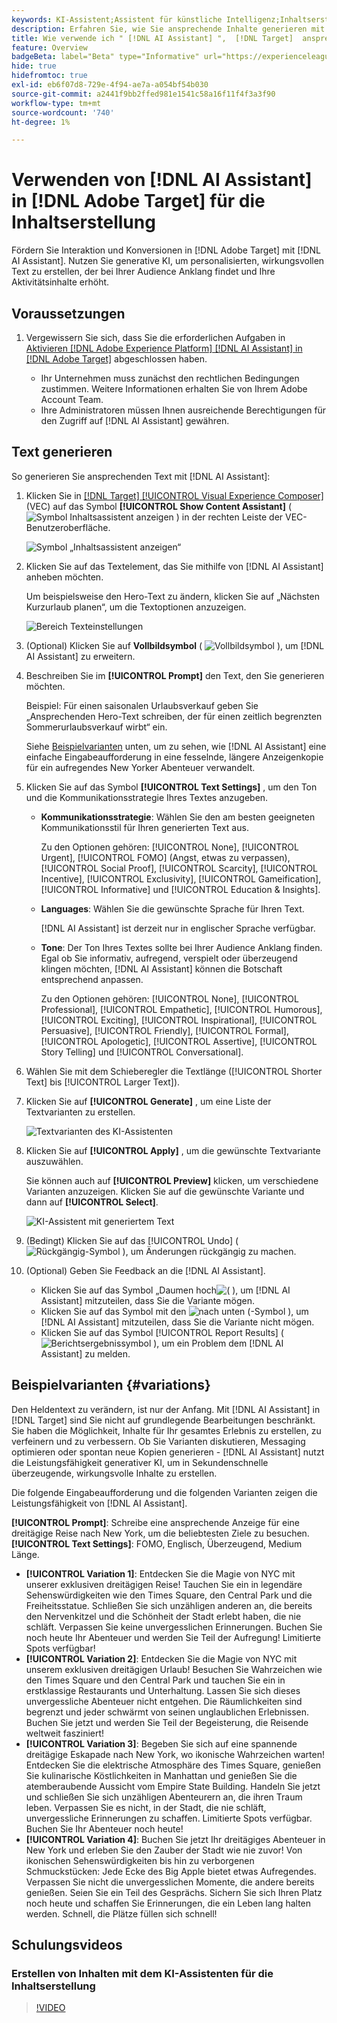 ```yaml
---
keywords: KI-Assistent;Assistent für künstliche Intelligenz;Inhaltserstellung;Inhaltsbeschleuniger;Inhaltserstellung;Inhalt generieren
description: Erfahren Sie, wie Sie ansprechende Inhalte generieren mit [!DNL AI Assistant].
title: Wie verwende ich " [!DNL AI Assistant] ",  [!DNL Target]  ansprechenden Inhalt zu generieren?
feature: Overview
badgeBeta: label="Beta" type="Informative" url="https://experienceleague.adobe.com/docs/target/using/introduction/intro.html?lang=de#beta newtab=true" tooltip="Was sind Beta-Funktionen in  [!DNL Adobe Target]?"
hide: true
hidefromtoc: true
exl-id: eb6f07d8-729e-4f94-ae7a-a054bf54b030
source-git-commit: a2441f9bb2ffed981e1541c58a16f11f4f3a3f90
workflow-type: tm+mt
source-wordcount: '740'
ht-degree: 1%

---
```


# Verwenden von [!DNL AI Assistant] in [!DNL Adobe Target] für die Inhaltserstellung

Fördern Sie Interaktion und Konversionen in [!DNL Adobe Target] mit [!DNL AI Assistant]. Nutzen Sie generative KI, um personalisierten, wirkungsvollen Text zu erstellen, der bei Ihrer Audience Anklang findet und Ihre Aktivitätsinhalte erhöht.

## Voraussetzungen 

1. Vergewissern Sie sich, dass Sie die erforderlichen Aufgaben in [Aktivieren [!DNL Adobe Experience Platform] [!DNL AI Assistant] in  [!DNL Adobe Target]](/help/main/c-intro/enabling-ai-assistant.md) abgeschlossen haben.

   * Ihr Unternehmen muss zunächst den rechtlichen Bedingungen zustimmen. Weitere Informationen erhalten Sie von Ihrem Adobe Account Team.
   * Ihre Administratoren müssen Ihnen ausreichende Berechtigungen für den Zugriff auf [!DNL AI Assistant] gewähren.

## Text generieren

So generieren Sie ansprechenden Text mit [!DNL AI Assistant]:

1. Klicken Sie in [[!DNL Target] [!UICONTROL Visual Experience Composer]](/help/main/c-experiences/c-visual-experience-composer/viztarget-options.md) (VEC) auf das Symbol **[!UICONTROL Show Content Assistant]** ( ![Symbol Inhaltsassistent anzeigen](/help/main/assets/icons/MagicWand.svg) ) in der rechten Leiste der VEC-Benutzeroberfläche.

   ![Symbol „Inhaltsassistent anzeigen“](/help/main/c-intro/assets/ai-assistant-conntet-generation-icon.png)

1. Klicken Sie auf das Textelement, das Sie mithilfe von [!DNL AI Assistant] anheben möchten.

   Um beispielsweise den Hero-Text zu ändern, klicken Sie auf „Nächsten Kurzurlaub planen“, um die Textoptionen anzuzeigen.

   ![Bereich Texteinstellungen](/help/main/c-intro/assets/ai-text-settings.png)

1. (Optional) Klicken Sie auf **Vollbildsymbol** ( ![Vollbildsymbol](/help/main/assets/icons/FullScreen.svg) ), um [!DNL AI Assistant] zu erweitern.

1. Beschreiben Sie im **[!UICONTROL Prompt]** den Text, den Sie generieren möchten.

   Beispiel: Für einen saisonalen Urlaubsverkauf geben Sie „Ansprechenden Hero-Text schreiben, der für einen zeitlich begrenzten Sommerurlaubsverkauf wirbt“ ein.

   Siehe [Beispielvarianten](#variations) unten, um zu sehen, wie [!DNL AI Assistant] eine einfache Eingabeaufforderung in eine fesselnde, längere Anzeigenkopie für ein aufregendes New Yorker Abenteuer verwandelt.

1. Klicken Sie auf das Symbol **[!UICONTROL Text Settings]** , um den Ton und die Kommunikationsstrategie Ihres Textes anzugeben.

   * **Kommunikationsstrategie**: Wählen Sie den am besten geeigneten Kommunikationsstil für Ihren generierten Text aus.

     Zu den Optionen gehören: [!UICONTROL None], [!UICONTROL Urgent], [!UICONTROL FOMO] (Angst, etwas zu verpassen), [!UICONTROL Social Proof], [!UICONTROL Scarcity], [!UICONTROL Incentive], [!UICONTROL Exclusivity], [!UICONTROL Gameification], [!UICONTROL Informative] und [!UICONTROL Education & Insights].

   * **Languages**: Wählen Sie die gewünschte Sprache für Ihren Text.

     [!DNL AI Assistant] ist derzeit nur in englischer Sprache verfügbar.

   * **Tone**: Der Ton Ihres Textes sollte bei Ihrer Audience Anklang finden. Egal ob Sie informativ, aufregend, verspielt oder überzeugend klingen möchten, [!DNL AI Assistant] können die Botschaft entsprechend anpassen.

     Zu den Optionen gehören: [!UICONTROL None], [!UICONTROL Professional], [!UICONTROL Empathetic], [!UICONTROL Humorous], [!UICONTROL Exciting], [!UICONTROL Inspirational], [!UICONTROL Persuasive], [!UICONTROL Friendly], [!UICONTROL Formal], [!UICONTROL Apologetic], [!UICONTROL Assertive], [!UICONTROL  Story Telling] und [!UICONTROL Conversational].

1. Wählen Sie mit dem Schieberegler die Textlänge ([!UICONTROL Shorter Text] bis [!UICONTROL Larger Text]).

1. Klicken Sie auf **[!UICONTROL Generate]** , um eine Liste der Textvarianten zu erstellen.

   ![Textvarianten des KI-Assistenten](/help/main/c-intro/assets/ai-variations-text.png)

1. Klicken Sie auf **[!UICONTROL Apply]** , um die gewünschte Textvariante auszuwählen.

   Sie können auch auf **[!UICONTROL Preview]** klicken, um verschiedene Varianten anzuzeigen. Klicken Sie auf die gewünschte Variante und dann auf **[!UICONTROL Select]**.

   ![KI-Assistent mit generiertem Text](/help/main/c-intro/assets/ai-text-done.png)

1. (Bedingt) Klicken Sie auf das [!UICONTROL Undo] ( ![Rückgängig-Symbol](/help/main/assets/icons/Undo.svg) ), um Änderungen rückgängig zu machen.

1. (Optional) Geben Sie Feedback an die [!DNL AI Assistant].

   * Klicken Sie auf das Symbol „Daumen hoch![ ( ](/help/main/assets/icons/ThumbUp.svg) ), um [!DNL AI Assistant] mitzuteilen, dass Sie die Variante mögen.
   * Klicken Sie auf das Symbol mit den ![ nach unten ( ](/help/main/assets/icons/ThumbDown.svg)-Symbol ), um [!DNL AI Assistant] mitzuteilen, dass Sie die Variante nicht mögen.
   * Klicken Sie auf das Symbol [!UICONTROL Report Results] ( ![Berichtsergebnissymbol](/help/main/assets/icons/Flag.svg) ), um ein Problem dem [!DNL AI Assistant] zu melden.

## Beispielvarianten {#variations}

Den Heldentext zu verändern, ist nur der Anfang. Mit [!DNL AI Assistant] in [!DNL Target] sind Sie nicht auf grundlegende Bearbeitungen beschränkt. Sie haben die Möglichkeit, Inhalte für Ihr gesamtes Erlebnis zu erstellen, zu verfeinern und zu verbessern. Ob Sie Varianten diskutieren, Messaging optimieren oder spontan neue Kopien generieren - [!DNL AI Assistant] nutzt die Leistungsfähigkeit generativer KI, um in Sekundenschnelle überzeugende, wirkungsvolle Inhalte zu erstellen.

Die folgende Eingabeaufforderung und die folgenden Varianten zeigen die Leistungsfähigkeit von [!DNL AI Assistant].

**[!UICONTROL Prompt]**: Schreibe eine ansprechende Anzeige für eine dreitägige Reise nach New York, um die beliebtesten Ziele zu besuchen.
**[!UICONTROL Text Settings]**: FOMO, Englisch, Überzeugend, Medium Länge.
* **[!UICONTROL Variation 1]**: Entdecken Sie die Magie von NYC mit unserer exklusiven dreitägigen Reise! Tauchen Sie ein in legendäre Sehenswürdigkeiten wie den Times Square, den Central Park und die Freiheitsstatue. Schließen Sie sich unzähligen anderen an, die bereits den Nervenkitzel und die Schönheit der Stadt erlebt haben, die nie schläft. Verpassen Sie keine unvergesslichen Erinnerungen. Buchen Sie noch heute Ihr Abenteuer und werden Sie Teil der Aufregung! Limitierte Spots verfügbar!
* **[!UICONTROL Variation 2]**: Entdecken Sie die Magie von NYC mit unserem exklusiven dreitägigen Urlaub! Besuchen Sie Wahrzeichen wie den Times Square und den Central Park und tauchen Sie ein in erstklassige Restaurants und Unterhaltung. Lassen Sie sich dieses unvergessliche Abenteuer nicht entgehen. Die Räumlichkeiten sind begrenzt und jeder schwärmt von seinen unglaublichen Erlebnissen. Buchen Sie jetzt und werden Sie Teil der Begeisterung, die Reisende weltweit fasziniert!
* **[!UICONTROL Variation 3]**: Begeben Sie sich auf eine spannende dreitägige Eskapade nach New York, wo ikonische Wahrzeichen warten! Entdecken Sie die elektrische Atmosphäre des Times Square, genießen Sie kulinarische Köstlichkeiten in Manhattan und genießen Sie die atemberaubende Aussicht vom Empire State Building. Handeln Sie jetzt und schließen Sie sich unzähligen Abenteurern an, die ihren Traum leben. Verpassen Sie es nicht, in der Stadt, die nie schläft, unvergessliche Erinnerungen zu schaffen. Limitierte Spots verfügbar. Buchen Sie Ihr Abenteuer noch heute!
* **[!UICONTROL Variation 4]**: Buchen Sie jetzt Ihr dreitägiges Abenteuer in New York und erleben Sie den Zauber der Stadt wie nie zuvor! Von ikonischen Sehenswürdigkeiten bis hin zu verborgenen Schmuckstücken: Jede Ecke des Big Apple bietet etwas Aufregendes. Verpassen Sie nicht die unvergesslichen Momente, die andere bereits genießen. Seien Sie ein Teil des Gesprächs. Sichern Sie sich Ihren Platz noch heute und schaffen Sie Erinnerungen, die ein Leben lang halten werden. Schnell, die Plätze füllen sich schnell!

## Schulungsvideos

### Erstellen von Inhalten mit dem KI-Assistenten für die Inhaltserstellung

>[!VIDEO](https://video.tv.adobe.com/v/3434635/?learn=on">https://video.tv.adobe.com/v/3434635/?learn=on)

